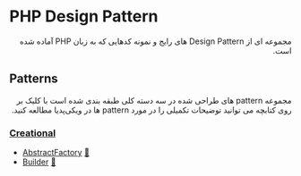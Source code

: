 # PHP Design Pattern

<div dir="rtl" align="right">
مجموعه ای از Design Pattern های رایج و نمونه کدهایی که به زبان PHP آماده شده است.
</div>

## Patterns
<div dir="rtl" align="right">
مجموعه pattern های طراحی شده در سه دسته کلی طبقه بندی شده است با کلیک بر روی کتابچه می توانید توضیحات تکمیلی را در مورد pattern ها در ویکی‌پدیا مطالعه کنید.
</div>

### [Creational](Creational)
* [AbstractFactory](Creational/AbstractFactory) [:notebook:](http://en.wikipedia.org/wiki/Abstract_factory_pattern)
* [Builder](Creational/Builder) [:notebook:](http://en.wikipedia.org/wiki/Builder_pattern)